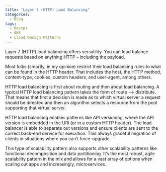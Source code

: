 ```yaml
---
title: "Layer 7 (HTTP) Load Balancing"
categories:
  - Blog
tags:
  - Devops
  - AWS
  - Cloud Design Patterns
---
```


Layer 7 (HTTP) load balancing offers versatility. You can load balance requests based on anything HTTP – including the payload.

Most folks (smartly, in my opinion) restrict their load balancing rules to what can be found in the HTTP header. That includes the host, the HTTP method, content-type, cookies, custom headers, and user-agent, among others.

HTTP load balancing is first about routing and then about load balancing. A typical HTTP load balancing pattern takes the form of route –> distribute. That means that first a decision is made as to which virtual server a request should be directed and then an algorithm selects a resource from the pool supporting that virtual server.

HTTP load balancing enables patterns like API versioning, where the API version is embedded in the URI (or in a custom HTTP header). The load balancer is able to separate out versions and ensure clients are sent to the correct back-end service for execution. This always graceful migration of clients in situations where you can’t force-upgrade.

This type of scalability pattern also supports other scalability patterns like functional decomposition and data partitioning. It’s the most robust, agile scalability pattern in the mix and allows for a vast array of options when scaling out apps and increasingly, microservices.

